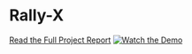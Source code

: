 # Rally-X
 [Read the Full Project Report](docs/final_report.pdf)
[![Watch the Demo](https://img.youtube.com/vi/YOUTUBE_ID/0.jpg)](https://www.youtube.com/watch?v=YOUTUBE_ID)
